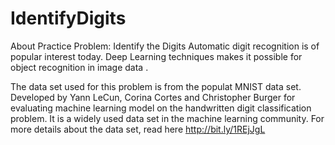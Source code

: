 # IdentifyDigits
About Practice Problem: Identify the Digits
Automatic digit recognition is of popular interest today. Deep Learning techniques makes it possible for object recognition in image data . 

 
The data set used for this problem is from the populat MNIST data set. Developed by Yann LeCun, Corina Cortes and Christopher Burger for evaluating machine learning model on the handwritten digit classification problem. It is a widely used data set in the machine learning community. For more details about the data set, read here http://bit.ly/1REjJgL
